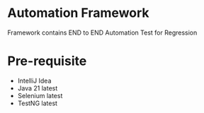 # Automation Framework
Framework contains END to END Automation Test for Regression
# Pre-requisite
* IntelliJ Idea
* Java 21 latest
* Selenium latest
* TestNG latest

